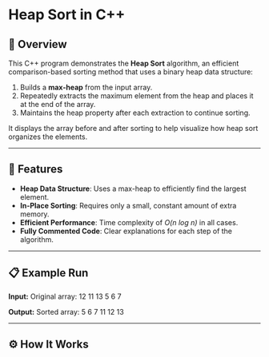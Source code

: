 # Heap Sort in C++

## 📌 Overview

This C++ program demonstrates the **Heap Sort** algorithm, an efficient comparison-based sorting method that uses a binary heap data structure:

1. Builds a **max-heap** from the input array.
2. Repeatedly extracts the maximum element from the heap and places it at the end of the array.
3. Maintains the heap property after each extraction to continue sorting.

It displays the array before and after sorting to help visualize how heap sort organizes the elements.

---

## 🔧 Features

- **Heap Data Structure**: Uses a max-heap to efficiently find the largest element.
- **In-Place Sorting**: Requires only a small, constant amount of extra memory.
- **Efficient Performance**: Time complexity of _O(n log n)_ in all cases.
- **Fully Commented Code**: Clear explanations for each step of the algorithm.

---

## 📋 Example Run

**Input:**
Original array:
12 11 13 5 6 7

**Output:**
Sorted array:
5 6 7 11 12 13

---

## ⚙ How It Works
